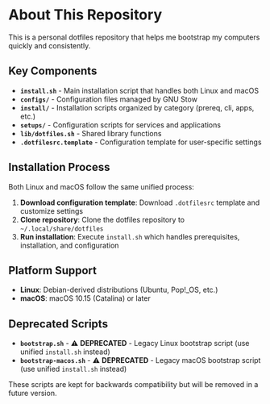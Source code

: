 # About This Repository

This is a personal dotfiles repository that helps me bootstrap my computers quickly and consistently.

## Key Components

- **`install.sh`** - Main installation script that handles both Linux and macOS
- **`configs/`** - Configuration files managed by GNU Stow
- **`install/`** - Installation scripts organized by category (prereq, cli, apps, etc.)
- **`setups/`** - Configuration scripts for services and applications
- **`lib/dotfiles.sh`** - Shared library functions
- **`.dotfilesrc.template`** - Configuration template for user-specific settings

## Installation Process

Both Linux and macOS follow the same unified process:

1. **Download configuration template**: Download `.dotfilesrc` template and customize settings
2. **Clone repository**: Clone the dotfiles repository to `~/.local/share/dotfiles`
3. **Run installation**: Execute `install.sh` which handles prerequisites, installation, and configuration

## Platform Support

- **Linux**: Debian-derived distributions (Ubuntu, Pop!_OS, etc.)
- **macOS**: macOS 10.15 (Catalina) or later

## Deprecated Scripts

- **`bootstrap.sh`** - ⚠️ **DEPRECATED** - Legacy Linux bootstrap script (use unified `install.sh` instead)
- **`bootstrap-macos.sh`** - ⚠️ **DEPRECATED** - Legacy macOS bootstrap script (use unified `install.sh` instead)

These scripts are kept for backwards compatibility but will be removed in a future version.
